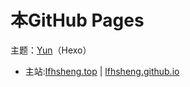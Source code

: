# 本GitHub Pages
主题：[Yun](https://github.com/YunYouJun/hexo-theme-yun/)（Hexo）
- 主站:[lfhsheng.top](https://lfhsheng.top) | [lfhsheng.github.io](https://lfhsheng.github.io)